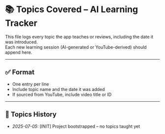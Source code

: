 # 📚 Topics Covered – AI Learning Tracker

This file logs every topic the app teaches or reviews, including the date it was introduced.  
Each new learning session (AI-generated or YouTube-derived) should append here.

---

## ✅ Format
- One entry per line
- Include topic name and the date it was added
- If sourced from YouTube, include video title or ID

---

## 🧠 Topics History

- *2025-07-05:* [INIT] Project bootstrapped – no topics taught yet

